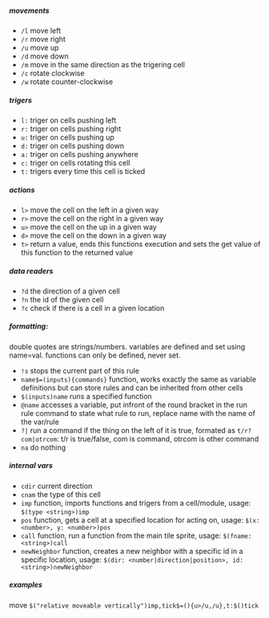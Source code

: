 ##### movements

- `/l` move left
- `/r` move right
- `/u` move up
- `/d` move down
- `/m` move in the same direction as the trigering cell
- `/c` rotate clockwise
- `/w` rotate counter-clockwise

##### trigers

- `l:` triger on cells pushing left
- `r:` triger on cells pushing right
- `u:` triger on cells pushing up
- `d:` triger on cells pushing down
- `a:` triger on cells pushing anywhere
- `c:` triger on cells rotating this cell
- `t:` trigers every time this cell is ticked

##### actions

- `l>` move the cell on the left in a given way
- `r>` move the cell on the right in a given way
- `u>` move the cell on the up in a given way
- `d>` move the cell on the down in a given way
- `t>` return a value, ends this functions execution and sets the get value of this function to the returned value

##### data readers
- `?d` the direction of a given cell
- `?n` the id of the given cell
- `?c` check if there is a cell in a given location

##### formatting:

double quotes are strings/numbers.
variables are defined and set using name=val.
functions can only be defined, never set.
- `!s` stops the current part of this rule
- `name$=(inputs){commands}` function, works exactly the same as variable definitions but can store rules and can be inherited from other cells
- `$(inputs)name` runs a specified function
- `@name` accesses a variable, put infront of the round bracket in the run rule command to state what rule to run, replace name with the name of the var/rule
- `?|` run a command if the thing on the left of it is true, formated as `t/r?com|otrcom`: t/r is true/false, com is command, otrcom is other command
- `na` do nothing

##### internal vars

- `cdir` current direction
- `cnam` the type of this cell
- `imp` function, imports functions and trigers from a cell/module, usage: `$(type <string>)imp`
- `pos` function, gets a cell at a specified location for acting on, usage: `$(x: <number>, y: <number>)pos`
- `call` function, run a function from the main tile sprite, usage: `$(fname: <string>)call`
- `newNeighbor` function, creates a new neighbor with a specific id in a specific location, usage: `$(dir: <number|direction|position>, id: <string>)newNeighbor`

##### examples
move `$("relative moveable vertically")imp,tick$=(){u>/u,/u},t:$()tick`
